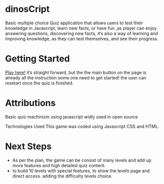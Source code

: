 # dinosCript
Basic multiple choice Quiz application that allows users to test their knowledge in Javascript, learn new facts, or have fun  ,as player can enjoy answering questions, discovering new facts, 
it’s also a way of learning and improving knowledge, as they can test themselves, and see their progress.

# Getting Started
[Play here!](https://maryamali21.github.io/dinosCript-Quiz-project/)
it’s straight forward, but the the main button on the page is already all the instruction some one need to get started! the user can resetart  once the quiz is finished.

# Attributions
Basic quiz machinizm using javascript widly used in open source 

Technologies Used
This game was coded using Javascript CSS and  HTML.

# Next Steps
* As per the  plan, the game can be consist of many levels and add up more features and high detailed quiz content.
* to build 10 levels with special features, to show the levels page and direct access.
adding the difficulty levels choice.
